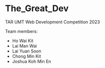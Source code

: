 # The_Great_Dev
TAR UMT Web Development Competition 2023

Team members:
- Ho Wai Kit
- Lai Man Wai
- Lai Yuan Soon
- Chong Min Kit
- Joshua Koh Min En
